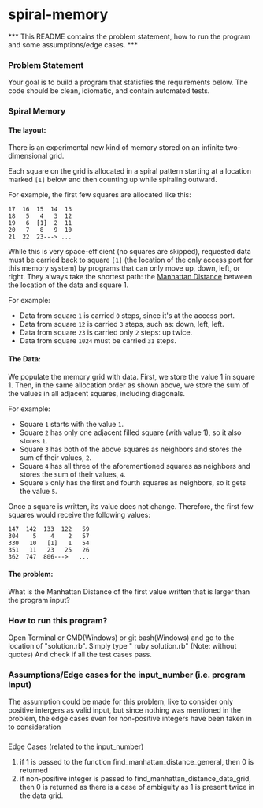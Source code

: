 # spiral-memory

*** This README contains the problem statement, how to run the program and some assumptions/edge cases. ***

### Problem Statement


Your goal is to build a program that statisfies the requirements below. The code should be clean, idiomatic, and contain automated tests.

### Spiral Memory 

#### The layout:
There is an experimental new kind of memory stored on an infinite two-dimensional grid.

Each square on the grid is allocated in a spiral pattern starting at a location marked `[1]` below and then counting up while spiraling outward. 

For example, the first few squares are allocated like this:

```
17  16  15  14  13
18   5   4   3  12
19   6  [1]  2  11
20   7   8   9  10
21  22  23---> ...
```

While this is very space-efficient (no squares are skipped), requested data must be carried back to square `[1]` (the location of the only access port for this memory system) by programs that can only move up, down, left, or right. They always take the shortest path: the [Manhattan Distance](https://en.wikipedia.org/wiki/Taxicab_geometry) between the location of the data and square 1.

For example:
- Data from square `1` is carried `0` steps, since it's at the access port.
- Data from square `12` is carried `3` steps, such as: down, left, left.
- Data from square `23` is carried only `2` steps: up twice.
- Data from square `1024` must be carried `31` steps.

#### The Data:

We populate the memory grid with data. First, we store the value 1 in square 1. Then, in the same allocation order as shown above, we store the sum of the values in all adjacent squares, including diagonals.

For example:
- Square `1` starts with the value `1`.
- Square `2` has only one adjacent filled square (with value 1), so it also stores `1`.
- Square `3` has both of the above squares as neighbors and stores the sum of their values, `2`.
- Square `4` has all three of the aforementioned squares as neighbors and stores the sum of their values, `4`.
- Square `5` only has the first and fourth squares as neighbors, so it gets the value `5`.

Once a square is written, its value does not change. Therefore, the first few squares would receive the following values:

```
147  142  133  122   59
304    5    4    2   57
330   10   [1]   1   54
351   11   23   25   26
362  747  806--->   ...
```

#### The problem:

What is the Manhattan Distance of the first value written that is larger than the program input?

### How to run this program?

Open Terminal or CMD(Windows) or git bash(Windows) and go to the location of "solution.rb".
Simply type " ruby solution.rb"   (Note: without quotes)
And check if all the test cases pass.

### Assumptions/Edge cases for the input_number (i.e. program input)

The assumption could be made for this problem, like to consider only positive intergers as valid input, but since nothing was mentioned in the problem, the edge cases even for non-positive integers have been taken in to consideration

###
Edge Cases (related to the input_number)

1. if 1 is passed to the function find_manhattan_distance_general, then 0 is returned
2. if non-positive integer is passed to find_manhattan_distance_data_grid, then 0 is returned as there is a case of ambiguity as 1 is present twice in the data grid.
